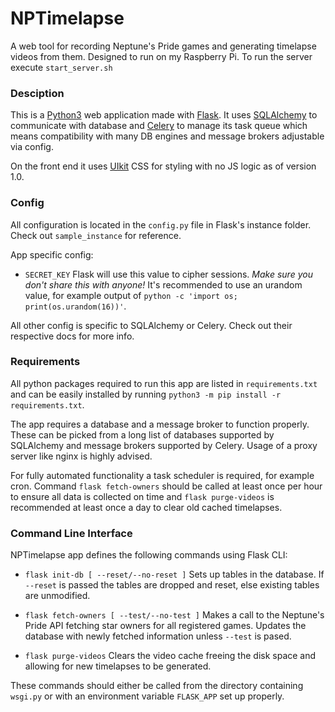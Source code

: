 # NPTimelapse
A web tool for recording Neptune's Pride games and generating timelapse videos from them.
Designed to run on my Raspberry Pi. To run the server execute `start_server.sh`


### Desciption
This is a [Python3](python.org) web application made with
[Flask](flask.palletsprojects.com). It uses [SQLAlchemy](sqlalchemy.org) to communicate
with database and [Celery](docs.celeryproject.org) to manage its task queue which means
compatibility with many DB engines and message brokers adjustable via config.

On the front end it uses [UIkit](getuikit.com) CSS for styling with no JS logic as of
version 1.0.

### Config
All configuration is located in the `config.py` file in Flask's instance folder. Check out
`sample_instance` for reference.

App specific config:
 - `SECRET_KEY`
    Flask will use this value to cipher sessions. _Make sure you don't share
    this with anyone!_ It's recommended to use an urandom value, for example output of
    `python -c 'import os; print(os.urandom(16))'`.

All other config is specific to SQLAlchemy or Celery. Check out their respective docs for
more info.

### Requirements
All python packages required to run this app are listed in `requirements.txt` and can be
easily installed by running `python3 -m pip install -r requirements.txt`.

The app requires a database and a message broker to function properly. These can be picked
from a long list of databases supported by SQLAlchemy and message brokers supported by
Celery. Usage of a proxy server like nginx is highly advised.

For fully automated functionality a task scheduler is required, for example cron.
Command `flask fetch-owners` should be called at least once per hour to ensure all data
is collected on time and `flask purge-videos` is recommended at least once a day to clear
old cached timelapses.

### Command Line Interface 
NPTimelapse app defines the following commands using Flask CLI:
 - `flask init-db [ --reset/--no-reset ]`
    Sets up tables in the database. If `--reset` is passed the tables are dropped and
    reset, else existing tables are unmodified.

 - `flask fetch-owners [ --test/--no-test ]`
    Makes a call to the Neptune's Pride API fetching star owners for all registered games.
    Updates the database with newly fetched information unless `--test` is pased.

 - `flask purge-videos`
    Clears the video cache freeing the disk space and allowing for new timelapses to be
    generated.

These commands should either be called from the directory containing `wsgi.py` or with an
environment variable `FLASK_APP` set up properly.
